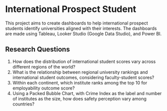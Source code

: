 # International Prospect Student

This project aims to create dashboards to help international prospect students identify universities aligned with their interests. The dashboards are made using Tableau, Looker Studio (Google Data Studio), and Power BI.

## Research Questions
1. How does the distribution of international student scores vary across different regions of the world?
2. What is the relationship between regional university rankings and international student outcomes, considering faculty-student scores?
3. Within each continent, which institute ranks among the top 10 for employability outcome score?
4. Using a Packed Bubble Chart, with Crime Index as the label and number of institutes as the size, how does safety perception vary among countries?